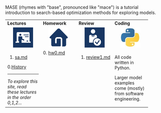 

MASE (rhymes with "base", pronounced like "mace") is a
tutorial introduction to search-based optimization methods for exploring models.

<table align=center>
<tr>
<td><b>Lectures</b>
</td><td><b>Homework</b>
</td><td><b>Review</b>
</td><td><b>Coding</b>
</td> </tr>
<tr>
</td><td align=center><img src="img/lectures.gif">
</td><td align=center><img src="img/homework.png">
</td><td align=center><img src="img/review.gif">
</td><td align=center><img src="img/python.jpg">
</td> </tr>
<tr>
<td valign=top width=100>

1. <a href="Sa">sa.md</a>   <br>

0.<a href="aa">History</a><br>
<hr><em>To explore this site, read these lectures in the order 0,1,2...</em>

</td><td valign=top width=100>
0. <a href="HomeWork0">hw0.md</a> <br>

</td><td valign=top width=100>

1. <a href="Review1">review1.md</a><br>


</td>
<td width=100>
<p>
All code written in Python.
<p>Larger model examples come (mostly) from software engineering.
</td>
</tr></table>
